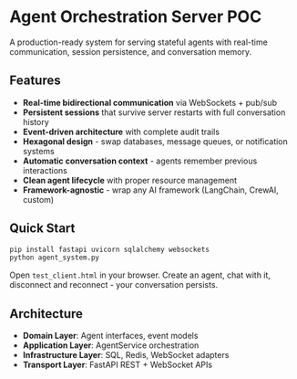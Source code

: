 # Agent Orchestration Server POC

A production-ready system for serving stateful agents with real-time communication, session persistence, and conversation memory.

## Features

- **Real-time bidirectional communication** via WebSockets + pub/sub
- **Persistent sessions** that survive server restarts with full conversation history  
- **Event-driven architecture** with complete audit trails
- **Hexagonal design** - swap databases, message queues, or notification systems
- **Automatic conversation context** - agents remember previous interactions
- **Clean agent lifecycle** with proper resource management
- **Framework-agnostic** - wrap any AI framework (LangChain, CrewAI, custom)

## Quick Start

```bash
pip install fastapi uvicorn sqlalchemy websockets
python agent_system.py
```

Open `test_client.html` in your browser. Create an agent, chat with it, disconnect and reconnect - your conversation persists.

## Architecture

- **Domain Layer**: Agent interfaces, event models
- **Application Layer**: AgentService orchestration  
- **Infrastructure Layer**: SQL, Redis, WebSocket adapters
- **Transport Layer**: FastAPI REST + WebSocket APIs
